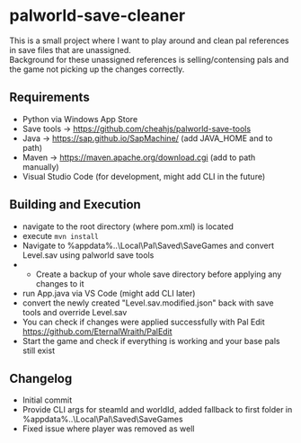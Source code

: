 # palworld-save-cleaner

This is a small project where I want to play around and clean pal references in save files that are unassigned.<br>
Background for these unassigned references is selling/contensing pals and the game not picking up the changes correctly.

## Requirements

- Python via Windows App Store
- Save tools -> https://github.com/cheahjs/palworld-save-tools
- Java -> https://sap.github.io/SapMachine/ (add JAVA_HOME and to path)
- Maven -> https://maven.apache.org/download.cgi (add to path manually)
- Visual Studio Code (for development, might add CLI in the future) 

## Building and Execution

- navigate to the root directory (where pom.xml) is located
- execute `mvn install`
- Navigate to %appdata%\..\Local\Pal\Saved\SaveGames and convert Level.sav using palworld save tools
- - Create a backup of your whole save directory before applying any changes to it 
- run App.java via VS Code (might add CLI later)
- convert the newly created "Level.sav.modified.json" back with save tools and override Level.sav
- You can check if changes were applied successfully with Pal Edit https://github.com/EternalWraith/PalEdit
- Start the game and check if everything is working and your base pals still exist

## Changelog

- Initial commit
- Provide CLI args for steamId and worldId, added fallback to first folder in %appdata%\..\Local\Pal\Saved\SaveGames
- Fixed issue where player was removed as well
